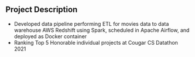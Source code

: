 
## Project Description
- Developed data pipeline performing ETL for movies data to data warehouse AWS Redshift using Spark, scheduled in Apache Airflow, and deployed as Docker container
- Ranking Top 5 Honorable individual projects at Cougar CS Datathon 2021
